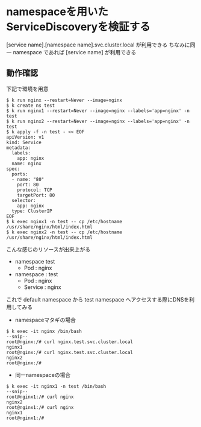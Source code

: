 # namespaceを用いたServiceDiscoveryを検証する

[service name].[namespace name].svc.cluster.local が利用できる
ちなみに同一 namespace であれば
[service name] が利用できる

## 動作確認
下記で環境を用意
```
$ k run nginx --restart=Never --image=nginx
$ k create ns test
$ k run nginx1 --restart=Never --image=nginx --labels='app=nginx' -n test
$ k run nginx2 --restart=Never --image=nginx --labels='app=nginx' -n test
$ k apply -f -n test - << EOF
apiVersion: v1
kind: Service
metadata:
  labels:
    app: nginx
  name: nginx
spec:
  ports:
  - name: "80"
    port: 80
    protocol: TCP
    targetPort: 80
  selector:
    app: nginx
  type: ClusterIP
EOF
$ k exec nginx1 -n test -- cp /etc/hostname /usr/share/nginx/html/index.html
$ k exec nginx2 -n test -- cp /etc/hostname /usr/share/nginx/html/index.html
```

こんな感じのリソースが出来上がる
- namespace test
  - Pod : nginx
- namespace : test
  - Pod : nginx
  - Service : nginx

これで default namespace から test namespace へアクセスする際にDNSを利用してみる

- namespaceマタギの場合
```
$ k exec -it nginx /bin/bash
--snip--
root@nginx:/# curl nginx.test.svc.cluster.local
nginx1
root@nginx:/# curl nginx.test.svc.cluster.local
nginx2
root@nginx:/#
```

- 同一namespaceの場合
```
$ k exec -it nginx1 -n test /bin/bash
--snip--
root@nginx1:/# curl nginx
nginx2
root@nginx1:/# curl nginx
nginx1
root@nginx1:/#
```
